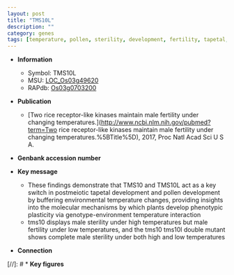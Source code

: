 ```yaml
---
layout: post
title: "TMS10L"
description: ""
category: genes
tags: [temperature, pollen, sterility, development, fertility, tapetal, pollen development, male sterility]
---
```


* **Information**  
    + Symbol: TMS10L  
    + MSU: [LOC_Os03g49620](http://rice.uga.edu/cgi-bin/ORF_infopage.cgi?orf=LOC_Os03g49620)  
    + RAPdb: [Os03g0703200](https://rapdb.dna.affrc.go.jp/locus/?name=Os03g0703200)  

* **Publication**  
    + [Two rice receptor-like kinases maintain male fertility under changing temperatures.](http://www.ncbi.nlm.nih.gov/pubmed?term=Two rice receptor-like kinases maintain male fertility under changing temperatures.%5BTitle%5D), 2017, Proc Natl Acad Sci U S A.

* **Genbank accession number**  

* **Key message**  
    + These findings demonstrate that TMS10 and TMS10L act as a key switch in postmeiotic tapetal development and pollen development by buffering environmental temperature changes, providing insights into the molecular mechanisms by which plants develop phenotypic plasticity via genotype-environment temperature interaction
    + tms10 displays male sterility under high temperatures but male fertility under low temperatures, and the tms10 tms10l double mutant shows complete male sterility under both high and low temperatures

* **Connection**  

[//]: # * **Key figures**  


